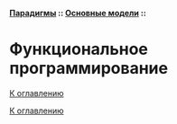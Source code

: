 **[Парадигмы](../../README.md#paradigms-models) :: [Основные модели](../../README.md#paradigms-models) ::**
# Функциональное программирование

<!--

-->

[К оглавлению](../../README.md#paradigms-models)



[К оглавлению](../../README.md#paradigms-models)
